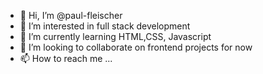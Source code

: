 - 👋 Hi, I’m @paul-fleischer
- 👀 I’m interested in full stack development
- 🌱 I’m currently learning HTML,CSS, Javascript
- 💞️ I’m looking to collaborate on frontend projects for now
- 📫 How to reach me ...

<!---
paul-fleischer/paul-fleischer is a ✨ special ✨ repository because its `README.md` (this file) appears on your GitHub profile.
You can click the Preview link to take a look at your changes.
--->
